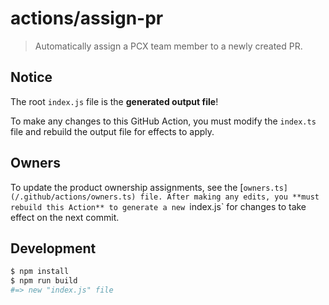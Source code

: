 # actions/assign-pr

> Automatically assign a PCX team member to a newly created PR.

## Notice

The root `index.js` file is the **generated output file**!

To make any changes to this GitHub Action, you must modify the `index.ts` file and rebuild the output file for effects to apply.

## Owners

To update the product ownership assignments, see the [`owners.ts](/.github/actions/owners.ts) file. After making any edits, you **must rebuild this Action** to generate a new `index.js` for changes to take effect on the next commit.

## Development

```sh
$ npm install
$ npm run build
#=> new "index.js" file
```
